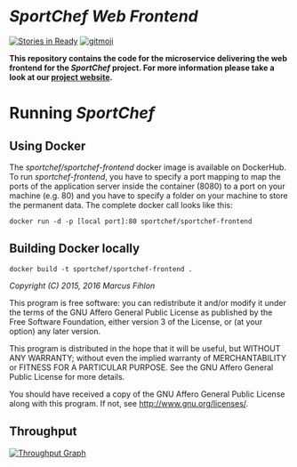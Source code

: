 *SportChef Web Frontend*
========================

[![Stories in Ready](https://badge.waffle.io/sportchef/sportchef-frontend.svg?label=ready&title=Ready)](http://waffle.io/sportchef/sportchef-frontend) [![gitmoji](https://img.shields.io/badge/gitmoji-%20😜%20😍-FFDD67.svg)](https://gitmoji.carloscuesta.me)

**This repository contains the code for the microservice delivering the web frontend for the *SportChef* project. For more information please take a look at our [project website](https://www.sportchef.ch/).**

# Running *SportChef*

## Using Docker

The *sportchef/sportchef-frontend* docker image is available on DockerHub. To run *sportchef-frontend*, you have to specify a port mapping to map the ports of the application server inside the container (8080) to a port on your machine (e.g. 80) and you have to specify a folder on your machine to store the permanent data. The complete docker call looks like this:

`docker run -d -p [local port]:80 sportchef/sportchef-frontend`

## Building Docker locally

`docker build -t sportchef/sportchef-frontend .`



*Copyright (C) 2015, 2016 Marcus Fihlon*

This program is free software: you can redistribute it and/or modify it under the terms of the GNU Affero General Public License as published by the Free Software Foundation, either version 3 of the License, or (at your option) any later version.

This program is distributed in the hope that it will be useful, but WITHOUT ANY WARRANTY; without even the implied warranty of MERCHANTABILITY or FITNESS FOR A PARTICULAR PURPOSE. See the GNU Affero General Public License for more details.

You should have received a copy of the GNU Affero General Public License along with this program.  If not, see <http://www.gnu.org/licenses/>.

## Throughput

[![Throughput Graph](https://graphs.waffle.io/sportchef/sportchef-frontend/throughput.svg)](https://waffle.io/sportchef/sportchef-frontend/metrics/throughput)
